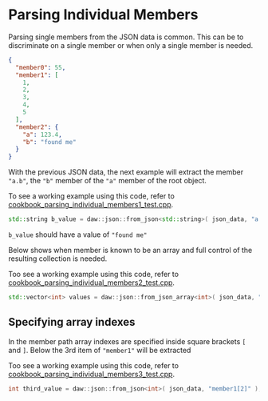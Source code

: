 # Parsing Individual Members

Parsing single members from the JSON data is common. This can be to discriminate on a single member or when only a single member is needed.

```json
{
  "member0": 55,
  "member1": [
    1,
    2,
    3,
    4,
    5
  ],
  "member2": {
    "a": 123.4,
    "b": "found me"
  }
}
```

With the previous JSON data, the next example will extract the member `"a.b"`, the `"b"` member of the `"a"` member of the root object.

To see a working example using this code, refer to [cookbook_parsing_individual_members1_test.cpp](../../tests/src/cookbook_parsing_individual_members1_test.cpp).

```c++
std::string b_value = daw::json::from_json<std::string>( json_data, "a.b" );
```

`b_value` should have a value of `"found me"`

Below shows when member is known to be an array and full control of the resulting collection is needed.

Too see a working example using this code, refer to [cookbook_parsing_individual_members2_test.cpp](../../tests/src/cookbook_parsing_individual_members2_test.cpp).

```c++
std::vector<int> values = daw::json::from_json_array<int>( json_data, "member1" );
```

## Specifying array indexes

In the member path array indexes are specified inside square brackets `[` and `]`. Below the 3rd item of `"member1"` will be extracted

Too see a working example using this code, refer to [cookbook_parsing_individual_members3_test.cpp](../../tests/src/cookbook_parsing_individual_members3_test.cpp).

```c++
int third_value = daw::json::from_json<int>( json_data, "member1[2]" );
```
